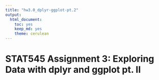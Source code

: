 ```yaml
---
title: "hw3.0_dplyr-ggplot-pt.2"
output:
  html_document:
    toc: yes
    keep_md: yes
    theme: cerulean
---
```


# STAT545 Assignment 3: Exploring Data with dplyr and ggplot pt. II





